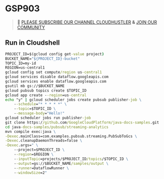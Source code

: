 # GSP903
>🚨 [PLEASE SUBSCRIBE OUR CHANNEL CLOUDHUSTLER](https://www.youtube.com/@cloudhustlers) **&** [JOIN OUR COMMUNITY](https://chat.whatsapp.com/KBfUcSleGGEFf2Xvvm8FW3)
## Run in Cloudshell
```cmd
PROJECT_ID=$(gcloud config get-value project)
BUCKET_NAME="${PROJECT_ID}-bucket"
TOPIC_ID=my-id
REGION=us-central1
gcloud config set compute/region us-central1
gcloud services disable dataflow.googleapis.com
gcloud services enable dataflow.googleapis.com
gsutil mb gs://$BUCKET_NAME
gcloud pubsub topics create $TOPIC_ID
gcloud app create --region=us-central
echo "y" | gcloud scheduler jobs create pubsub publisher-job \
    --schedule="* * * * *" \
    --topic=$TOPIC_ID \
    --message-body="Hello!"
gcloud scheduler jobs run publisher-job
git clone https://github.com/GoogleCloudPlatform/java-docs-samples.git
cd java-docs-samples/pubsub/streaming-analytics
mvn compile exec:java \
-Dexec.mainClass=com.examples.pubsub.streaming.PubSubToGcs \
-Dexec.cleanupDaemonThreads=false \
-Dexec.args=" \
    --project=$PROJECT_ID \
    --region=$REGION \
    --inputTopic=projects/$PROJECT_ID/topics/$TOPIC_ID \
    --output=gs://$BUCKET_NAME/samples/output \
    --runner=DataflowRunner \
    --windowSize=2"
```
